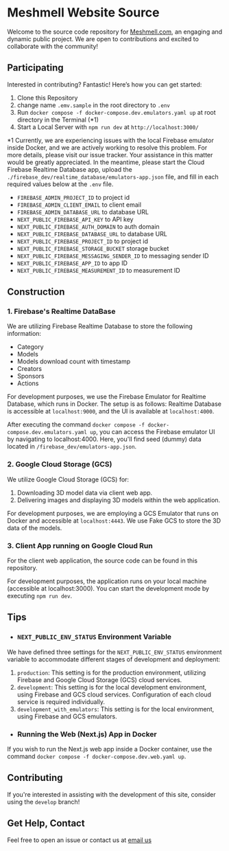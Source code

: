 # Meshmell Website Source

Welcome to the source code repository for [Meshmell.com](https://meshmell.com), an engaging and dynamic public project. We are open to contributions and excited to collaborate with the community!

## Participating

Interested in contributing? Fantastic! Here’s how you can get started:

1. Clone this Repository
2. change name `.emv.sample` in the root directory to `.env`
3. Run `docker compose -f docker-compose.dev.emulators.yaml up` at root directory in the Terminal (*1)
4. Start a Local Server with `npm run dev` at `http://localhost:3000/`

*1 Currently, we are experiencing issues with the local Firebase emulator inside Docker, and we are actively working to resolve this problem. For more details, please visit our issue tracker. Your assistance in this matter would be greatly appreciated. In the meantime, please start the Cloud Firebase Realtime Database app, upload the `./firebase_dev/realtime_database/emulators-app.json` file, and fill in each required values below at the `.env` file.

- `FIREBASE_ADMIN_PROJECT_ID` to project id
- `FIREBASE_ADMIN_CLIENT_EMAIL` to client email
- `FIREBASE_ADMIN_DATABASE_URL` to database URL
- `NEXT_PUBLIC_FIREBASE_API_KEY` to API key
- `NEXT_PUBLIC_FIREBASE_AUTH_DOMAIN` to auth domain
- `NEXT_PUBLIC_FIREBASE_DATABASE_URL` to database URL
- `NEXT_PUBLIC_FIREBASE_PROJECT_ID` to project id 
- `NEXT_PUBLIC_FIREBASE_STORAGE_BUCKET` storage bucket
- `NEXT_PUBLIC_FIREBASE_MESSAGING_SENDER_ID` to messaging sender ID
- `NEXT_PUBLIC_FIREBASE_APP_ID` to app ID
- `NEXT_PUBLIC_FIREBASE_MEASUREMENT_ID` to measurement ID

## Construction

### 1. Firebase's Realtime DataBase
We are utilizing Firebase Realtime Database to store the following information:
- Category
- Models
- Models download count with timestamp
- Creators
- Sponsors
- Actions

For development purposes, we use the Firebase Emulator for Realtime Database, which runs in Docker. The setup is as follows: Realtime Database is accessible at `localhost:9000`, and the UI is available at `localhost:4000`.

After executing the command `docker compose -f docker-compose.dev.emulators.yaml up`, you can access the Firebase emulator UI by navigating to localhost:4000. Here, you'll find seed (dummy) data located in `/firebase_dev/emulators-app.json`.

### 2. Google Cloud Storage (GCS)
We utilize Google Cloud Storage (GCS) for:
1. Downloading 3D model data via client web app.
2. Delivering images and displaying 3D models within the web application.

For development purposes, we are employing a GCS Emulator that runs on Docker and accessible at `localhost:4443`. We use Fake GCS to store the 3D data of the models.

### 3. Client App running on Google Cloud Run

For the client web application, the source code can be found in this repository.

For development purposes, the application runs on your local machine (accessible at localhost:3000). You can start the development mode by executing `npm run dev`.

## Tips

- ### `NEXT_PUBLIC_ENV_STATUS` Environment Variable
We have defined three settings for the `NEXT_PUBLIC_ENV_STATUS` environment variable to accommodate different stages of development and deployment:

1. `production`: This setting is for the production environment, utilizing Firebase and Google Cloud Storage (GCS) cloud services.
2. `development`: This setting is for the local development environment, using Firebase and GCS cloud services. Configuration of each cloud service is required individually.
3. `development_with_emulators`: This setting is for the local environment, using Firebase and GCS emulators.

- ### Running the Web (Next.js) App in Docker

If you wish to run the Next.js web app inside a Docker container, use the command `docker compose -f docker-compose.dev.web.yaml up`.

<!-- - ### You can develop and test only use local environment! -->

## Contributing

If you're interested in assisting with the development of this site, consider using the `develop` branch!

## Get Help, Contact

Feel free to open an issue or contact us at [email us](info.meshmell.com)